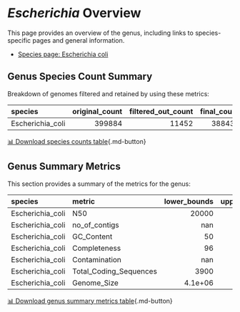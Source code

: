 # *Escherichia* Overview
This page provides an overview of the genus, including links to species-specific pages and general information.

- [Species page: Escherichia coli](Escherichia_coli/index.md)
## Genus Species Count Summary
Breakdown of genomes filtered and retained by using these metrics:

| species          |   original_count |   filtered_out_count |   final_count |
|:-----------------|-----------------:|---------------------:|--------------:|
| Escherichia_coli |           399884 |                11452 |        388432 |


[📊 Download species counts table](species_counts.csv){.md-button}
## Genus Summary Metrics
This section provides a summary of the metrics for the genus:

| species          | metric                 |   lower_bounds |   upper_bounds |
|:-----------------|:-----------------------|---------------:|---------------:|
| Escherichia_coli | N50                    |    20000       |      nan       |
| Escherichia_coli | no_of_contigs          |      nan       |      700       |
| Escherichia_coli | GC_Content             |       50       |       52       |
| Escherichia_coli | Completeness           |       96       |      nan       |
| Escherichia_coli | Contamination          |      nan       |       16       |
| Escherichia_coli | Total_Coding_Sequences |     3900       |     6500       |
| Escherichia_coli | Genome_Size            |        4.1e+06 |        6.3e+06 |


[📊 Download genus summary metrics table](genus_summary_metrics.csv){.md-button}
